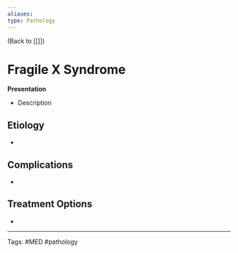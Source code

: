 ```yaml
---
aliases: 
type: Pathology
---
```


(Back to [[]])

# Fragile X Syndrome

**Presentation**
- Description

## Etiology
- 

## Complications
- 

## Treatment Options
- 

---
Tags: #MED #pathology 